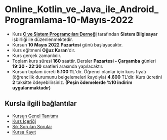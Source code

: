# Online_Kotlin_ve_Java_ile_Android_Programlama-10-Mayıs-2022

+ Kurs [__C ve Sistem Programcıları Derneği__](http://www.csystem.org/) tarafından __Sistem Bilgisayar__ işbirliği ile düzenlenmektedir.
+ Kursun __10 Mayıs 2022 Pazartesi__ günü başlayacaktır.
+ Kurs eğitmeni __Oğuz Karan__'dır.
+ Kurs gerçek zamanlıdır.
+ Toplam kurs süresi __160__ saattir. Dersler __Pazartesi - Çarşamba__ günleri __19:30 - 22:30__ saatleri arasında yapılacaktır.
+ Kursun toplam ücreti __5.100 TL__'dir. Öğrenci olanlar için kurs fiyatı (öğrencilik durumunu belgelemeleri kaydıyla) __4.600__ TL'dir. Kurs ücretini __2__ taksitte ödeyebilirsiniz. __(Peşin ödemelerde %10 indirim uygulanmaktadır)__

## Kursla ilgili bağlantılar
+ [Kursun Genel Tanıtımı](https://github.com/CSD-1993/Online_Kotlin_ve_Java_ile_Android_Programlama-25-Nisan-2022/blob/main/kurs_tanitimi.md)
+ [Kurs İçeriği](https://github.com/CSD-1993/Online_Kotlin_ve_Java_ile_Android_Programlama-25-Nisan-2022/blob/main/kurs_programi.md)
+ [Sık Sorulan Sorular](https://github.com/CSD-1993/Online_Kotlin_ve_Java_ile_Android_Programlama-25-Nisan-2022/blob/main/sss.md)
+ [Kursa Kayıt]( https://us02web.zoom.us/meeting/register/tZ0vcu2qrjMuGtGTaSoJCnfD2Tg1pT62zFyx)
